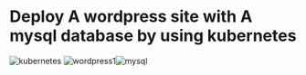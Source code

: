  # Deploy A wordpress site with  A mysql database by using kubernetes  

![kubernetes](https://github.com/Ranaahmedit/wordpress-project/assets/127610751/401e01ee-75aa-46c9-af89-fe40f7980178) ![wordpress1](https://github.com/Ranaahmedit/wordpress-project/assets/127610751/9a469ca0-fd1a-4765-9c61-b53b56752923)![mysql](https://github.com/Ranaahmedit/wordpress-project/assets/127610751/a7f57994-9168-43d9-87d1-c4baf2baeeb1)

